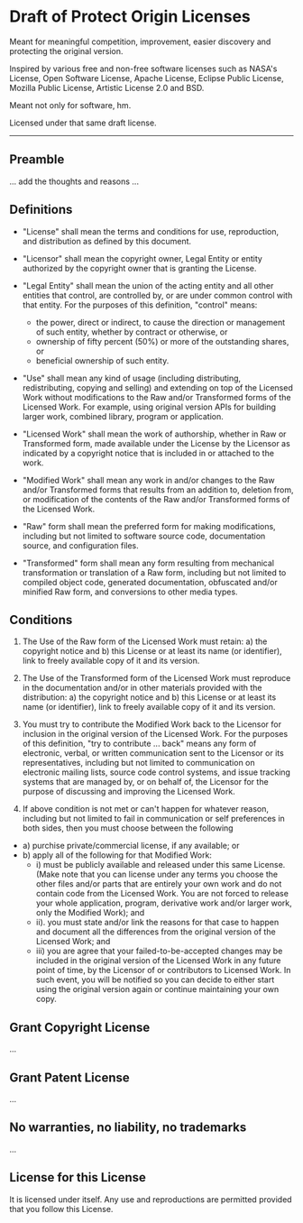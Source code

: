 # Draft of Protect Origin Licenses

Meant for meaningful competition, improvement, easier discovery and protecting the original version.

Inspired by various free and non-free software licenses such as NASA's License, Open Software License, Apache License, Eclipse Public License, Mozilla Public License, Artistic License 2.0 and BSD.

Meant not only for software, hm.

Licensed under that same draft license.

---

## Preamble

... add the thoughts and reasons ...

## Definitions
- "License" shall mean the terms and conditions for use, reproduction, and distribution as defined by this document.

- "Licensor" shall mean the copyright owner, Legal Entity or entity authorized by the copyright owner that is granting the License.

- "Legal Entity" shall mean the union of the acting entity and all other entities that control, are controlled by, or are under common control with that entity. For the purposes of this definition, "control" means:
  + the power, direct or indirect, to cause the direction or management of such entity, whether by contract or otherwise, or
  + ownership of fifty percent (50%) or more of the outstanding shares, or
  + beneficial ownership of such entity.

- "Use" shall mean any kind of usage (including distributing, redistributing, copying and selling) and extending on top of the Licensed Work without modifications to the Raw and/or Transformed forms of the Licensed Work. For example, using original version APIs for building larger work, combined library, program or application.

- "Licensed Work" shall mean the work of authorship, whether in Raw or Transformed form, made available under the License by the Licensor as indicated by a copyright notice that is included in or attached to the work.

- "Modified Work" shall mean any work in and/or changes to the Raw and/or Transformed forms that results from an addition to, deletion from, or modification of the contents of the Raw and/or Transformed forms of the Licensed Work.

- "Raw" form shall mean the preferred form for making modifications, including but not limited to software source code, documentation source, and configuration files.

- "Transformed" form shall mean any form resulting from mechanical transformation or translation of a Raw form, including but not limited to compiled object code, generated documentation, obfuscated and/or minified Raw form, and conversions to other media types.


## Conditions
1. The Use of the Raw form of the Licensed Work must retain: a) the copyright notice and b) this License or at least its name (or identifier), link to freely available copy of it and its version. 

2. The Use of the Transformed form of the Licensed Work must reproduce in the documentation and/or in other materials provided with the distribution: a) the copyright notice and b) this License or at least its name (or identifier), link to freely available copy of it and its version. 

<!-- 3. Unless you explicitly state otherwise, any contribution intentionally submitted for inclusion in the Licensed Work by you to the Licensor shall be under the terms and conditions of this License, without any additional terms or conditions. Notwithstanding the above, nothing herein shall supersede or modify the terms of any separate license agreement you may have executed with Licensor regarding such contributions. -->

3. You must try to contribute the Modified Work back to the Licensor for inclusion in the original version of the Licensed Work. For the purposes of this definition, "try to contribute ... back" means any form of electronic, verbal, or written communication sent to the Licensor or its representatives, including but not limited to communication on electronic mailing lists, source code control systems, and issue tracking systems that are managed by, or on behalf of, the Licensor for the purpose of discussing and improving the Licensed Work.

4. If above condition is not met or can't happen for whatever reason, including but not limited to fail in communication or self preferences in both sides, then you must choose between the following
- a) purchise private/commercial license, if any available; or
- b) apply all of the following for that Modified Work:
  + i) must be publicly available and released under this same License. (Make note that you can license under any terms you choose the other files and/or parts that are entirely your own work and do not contain code from the Licensed Work. You are not forced to release your whole application, program, derivative work and/or larger work, only the Modified Work); and
  + ii). you must state and/or link the reasons for that case to happen and document all the differences from the original version of the Licensed Work; and
  + iii) you are agree that your failed-to-be-accepted changes may be included in the original version of the Licensed Work in any future point of time, by the Licensor of or contributors to Licensed Work. In such event, you will be notified so you can decide to either start using the original version again or continue maintaining your own copy.

## Grant Copyright License

...

## Grant Patent License

...

## No warranties, no liability, no trademarks

...

## License for this License

It is licensed under itself. Any use and reproductions are permitted provided that you follow this License.
